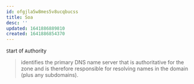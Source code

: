```yaml
---
id: ofgjla5w8mes5v8ucqbucss
title: Soa
desc: ''
updated: 1641886889810
created: 1641886854370
---
```



`S`tart `O`f `A`uthority

> identifies the primary DNS name server that is authoritative for the zone and is therefore responsible for resolving names in the domain (plus any subdomains).
